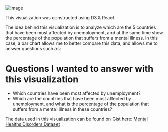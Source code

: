 ![image](https://user-images.githubusercontent.com/12739451/96325516-a11ea680-0fe5-11eb-882f-74281150b0dc.png)

This visualization was constructed using D3 & React.

The idea behind this visualization is to analyze which are the 5 countries that have been most affected by unemployment, and at the same time show the percentage of the population that suffers from a mental illness. In this case, a bar chart allows me to better compare this data, and allows me to answer questions such as:

# Questions I wanted to answer with this visualization

- Which countries have been most affected by unemployment?
- Which are the countries that have been most affected by unemployment, and what is the percentage of the population that suffers from a mental illness in these countries?

The data used in this visualization can be found on Gist here: 
[Mental Healths Disorders Dataset](https://gist.github.com/fmejias/8df2a27f1285576ae3cf4d67c3368144)